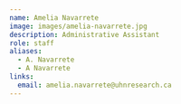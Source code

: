 ```yaml
---
name: Amelia Navarrete
image: images/amelia-navarrete.jpg
description: Administrative Assistant
role: staff
aliases:
  - A. Navarrete
  - A Navarrete
links:
  email: amelia.navarrete@uhnresearch.ca
---
```

